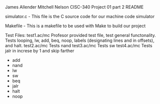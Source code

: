 James Allender
Mitchell Nelson
CISC-340 
Project 01 part 2
README

simulator.c - This file is the C source code for our machine code simulator

Makefile - This is a makefile to be used with Make to build our project

Test Files:
	test1.ac/mc Profesor provided test file, test general functonality. Tests looping, lw, add, beq, noop, labels (designating lines and in offsets), and halt.
	test2.ac/mc Tests nand
	test3.ac/mc Tests sw
	test4.ac/mc Tests jalr in increse by 1 and skip farther



- add
- nand
- lw
- sw
- beq
- jalr
- halt
- noop